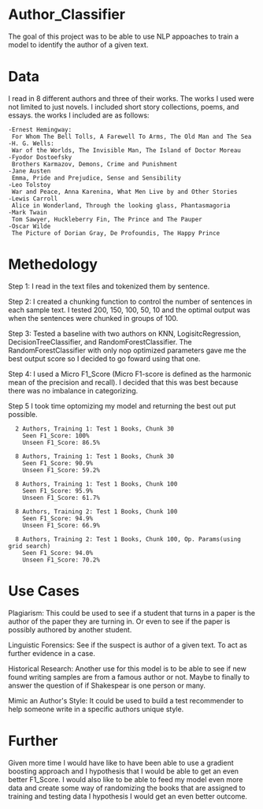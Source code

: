 # Author_Classifier
The goal of this project was to be able to use NLP appoaches to train a model to identify the author of a given text.


# Data
I read in 8 different authors and three of their works. The works I used were not limited to just novels. I included short story collections, poems, and essays.
the works I included are as follows:

    -Ernest Hemingway:
     For Whom The Bell Tolls, A Farewell To Arms, The Old Man and The Sea
    -H. G. Wells:
     War of the Worlds, The Invisible Man, The Island of Doctor Moreau
    -Fyodor Dostoefsky 
     Brothers Karmazov, Demons, Crime and Punishment
    -Jane Austen 
     Emma, Pride and Prejudice, Sense and Sensibility 
    -Leo Tolstoy 
     War and Peace, Anna Karenina, What Men Live by and Other Stories 
    -Lewis Carroll 
     Alice in Wonderland, Through the looking glass, Phantasmagoria
    -Mark Twain 
     Tom Sawyer, Huckleberry Fin, The Prince and The Pauper
    -Oscar Wilde 
     The Picture of Dorian Gray, De Profoundis, The Happy Prince

# Methedology

Step 1: I read in the text files and tokenized them by sentence. 

Step 2: I created a chunking function to control the number of sentences in each sample text. I tested 200, 150, 100, 50, 10 and the optimal output was when the sentences were chunked in groups of 100.

Step 3: Tested a baseline with two authors on KNN, LogisitcRegression, DecisionTreeClassifier, and RandomForestClassifier. The RandomForestClassifier with only nop optimized parameters gave me the best output score so I decided to go foward using that one. 

Step 4: I used a Micro F1_Score (Micro F1-score is defined as the harmonic mean of the precision and recall). I decided that this was best because there was no imbalance in categorizing. 

Step 5 I took time optomizing my model and returning the best out put possible. 
      
      2 Authors, Training 1: Test 1 Books, Chunk 30
        Seen F1_Score: 100%
        Unseen F1_Score: 86.5%
        
      8 Authors, Training 1: Test 1 Books, Chunk 30
        Seen F1_Score: 90.9%
        Unseen F1_Score: 59.2%
        
      8 Authors, Training 1: Test 1 Books, Chunk 100
        Seen F1_Score: 95.9%
        Unseen F1_Score: 61.7%
        
      8 Authors, Training 2: Test 1 Books, Chunk 100
        Seen F1_Score: 94.9%
        Unseen F1_Score: 66.9%
        
      8 Authors, Training 2: Test 1 Books, Chunk 100, Op. Params(using grid search)
        Seen F1_Score: 94.0%
        Unseen F1_Score: 70.2%
        
# Use Cases

Plagiarism: This could be used to see if a student that turns in a paper is the author of the paper they are turning in. Or even to see if the paper is possibly authored by another student. 

Linguistic Forensics: See if the suspect is author of a given text. To act as further evidence in a case. 

Historical Research: Another use for this model is to be able to see if new found writing samples are from a famous author or not. Maybe to finally to answer the question of if Shakespear is one person or many.

Mimic an Author's Style: It could be used to build a test recommender to help someone write in a specific authors unique style. 


# Further

Given more time I would have like to have been able to use a gradient boosting approach and I hypothesis that I would be able to get an even better F1_Score. I would also like to be able to feed my model even more data and create some way of randomizing the books that are assigned to training and testing data I hypothesis I would get an even better outcome. 







     

